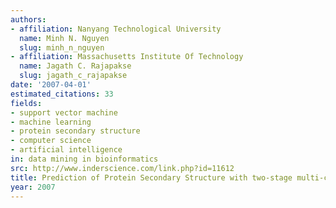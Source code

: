 ```yaml
---
authors:
- affiliation: Nanyang Technological University
  name: Minh N. Nguyen
  slug: minh_n_nguyen
- affiliation: Massachusetts Institute Of Technology
  name: Jagath C. Rajapakse
  slug: jagath_c_rajapakse
date: '2007-04-01'
estimated_citations: 33
fields:
- support vector machine
- machine learning
- protein secondary structure
- computer science
- artificial intelligence
in: data mining in bioinformatics
src: http://www.inderscience.com/link.php?id=11612
title: Prediction of Protein Secondary Structure with two-stage multi-class SVMs
year: 2007
---
```

